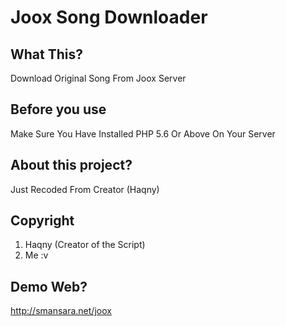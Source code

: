 # Joox Song Downloader
What This?
-------------
Download Original Song From Joox Server

Before you use
-------------
Make Sure You Have Installed PHP 5.6 Or Above On Your Server

About this project?
-------------
Just Recoded From Creator (Haqny)

Copyright
-------------
1. Haqny (Creator of the Script)
2. Me :v

Demo Web?
-------------
http://smansara.net/joox
